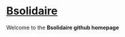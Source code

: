 [Bsolidaire](http://www.bsolidaire.fr)
=======================

Welcome to the **Bsolidaire github homepage**

